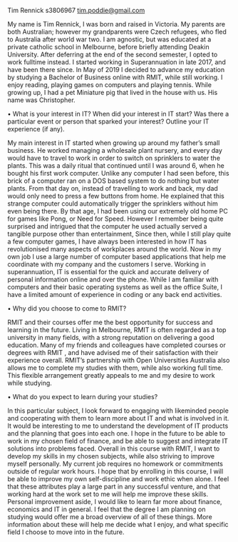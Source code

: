 Tim Rennick 
s3806967
tim.poddie@gmail.com 


My name is Tim Rennick, I was born and raised in Victoria. My parents are both Australian; however my grandparents were Czech refugees,
who fled to Australia after world war two. I am agnostic, but was educated at a private catholic school in Melbourne, before briefly
attending Deakin University. After deferring at the end of the second semester, I opted to work fulltime instead. I started working in
Superannuation in late 2017, and have been there since. In May of 2019 I decided to advance my education by studying a Bachelor of 
Business online with RMIT, while still working. I enjoy reading, playing games on computers and playing tennis. While growing up, 
I had a pet Miniature pig that lived in the house with us. His name was Christopher. 



•	What is your interest in IT? When did your interest in IT start? Was there a particular event or person that sparked your 
interest? Outline your IT experience (if any).

My main interest in IT started when growing up around my father’s small business. He worked managing a wholesale plant nursery,
and every day would have to travel to work in order to switch on sprinklers to water the plants. This was a daily ritual that continued until I was around 6, when he bought his first work computer. Unlike any computer I had seen before, this brick of a computer ran on a DOS based system to do nothing but water plants. From that day on, instead of travelling to work and back, my dad would only need to press a few buttons from home. He explained that this strange computer could automatically trigger the sprinklers without him even being there. By that age, I had been using our extremely old home PC for games like Pong, or Need for Speed. However I remember being quite surprised and intrigued that the computer he used actually served a tangible purpose other than entertainment, Since then, while I still play quite a few computer games, I have always been interested in how IT has revolutionised many aspects of workplaces around the world. 
Now in my own job I use a large number of computer based applications that help me coordinate with my company and the customers
I serve. Working in superannuation, IT is essential for the quick and accurate delivery of personal information online and over
the phone. While I am familiar with computers and their basic operating systems as well as the office Suite, I have a limited amount 
of experience in coding or any back end activities. 

•	Why did you choose to come to RMIT?

RMIT and their courses offer me the best opportunity for success and learning in the future. Living in Melbourne, RMIT is often regarded
as a top university in many fields, with a strong reputation on delivering a good education. Many of my friends and colleagues have
completed courses or degrees with RMIT , and have advised me of their satisfaction with their experience overall. RMIT’s partnership
with Open Universities Australia also allows me to complete my studies with them, while also working full time. This flexible 
arrangement greatly appeals to me and my desire to work while studying. 


•	What do you expect to learn during your studies?

In this particular subject, I look forward to engaging with likeminded people and cooperating with them to learn more about IT and what is involved in it. It would be interesting to me to understand the development of IT products and the planning that goes into each one. I hope in the future to be able to work in my chosen field of finance, and be able to suggest and integrate IT solutions into problems faced. 
Overall in this course with RMIT, I want to develop my skills in my chosen subjects, while also striving to improve myself personally. My current job requires no homework or commitments outside of regular work hours. I hope that by enrolling in this course, I will be able to improve my own self-discipline and work ethic when alone. I feel that these attributes play a large part in any successful venture, and that working hard at the work set to me will help me improve these skills. 
Personal improvement aside, I would like to learn far more about finance, economics and IT in general. I feel that the degree I am planning on studying would offer me a broad overview of all of these things. More information about these will help me decide what I enjoy, and what specific field I choose to move into in the future. 

